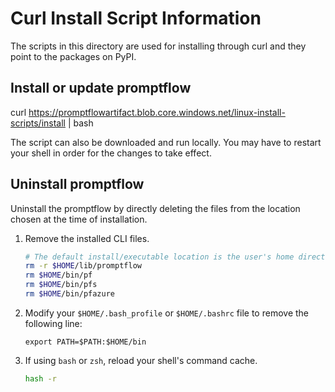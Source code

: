 # Curl Install Script Information

The scripts in this directory are used for installing through curl and they point to the packages on PyPI.

## Install or update promptflow

curl https://promptflowartifact.blob.core.windows.net/linux-install-scripts/install | bash

The script can also be downloaded and run locally. You may have to restart your shell in order for the changes to take effect.

## Uninstall promptflow

Uninstall the promptflow by directly deleting the files from the location chosen at the time of installation.

1. Remove the installed CLI files.

   ```bash
   # The default install/executable location is the user's home directory ($HOME).
   rm -r $HOME/lib/promptflow
   rm $HOME/bin/pf
   rm $HOME/bin/pfs
   rm $HOME/bin/pfazure
   ```

2. Modify your `$HOME/.bash_profile` or `$HOME/.bashrc` file to remove the following line:

   ```text
   export PATH=$PATH:$HOME/bin
   ```

3. If using `bash` or `zsh`, reload your shell's command cache.

   ```bash
   hash -r
   ```